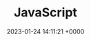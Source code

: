 ---
layout: archive
comments: true
title:  "JavaScript"
date:   2023-01-24 14:11:21 +0000
permalink: "/archive/javascript"
filter: "JavaScript"
---